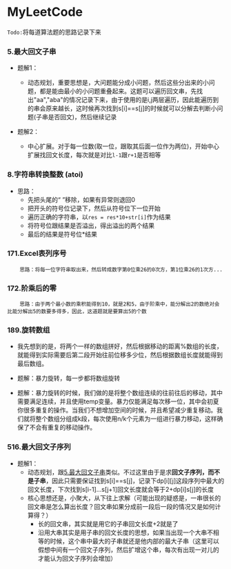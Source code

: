 # MyLeetCode

`Todo:`将每道算法题的思路记录下来 

### 5.最大回文子串

- 题解1：
	- 动态规划，重要思想是，大问题能分成小问题，然后这些分出来的小问题，都是能由最小的小问题重叠起来。这题可以遍历回文串，先找出"aa","aba"的情况记录下来，由于使用的是i,j两层遍历，因此能遍历到的串会原来越长，这时候再次找到s[i]==s[j]的时候就可以分解去判断小问题(子串是否回文)，然后继续记录

- 题解2：
	- 中心扩展。对于每一位数(取一位，跟取其后面一位作为两位)，开始中心扩展找回文长度，每次就是对比`l-1`跟`r+1`是否相等

### 8.字符串转换整数 (atoi)

- 思路：
	- 先把头尾的“ ”移除，如果有异常则退回0
	- 把开头的符号位记录下，然后从符号位下一位开始
	- 遍历正确的字符串，以`res = res*10+str[i]`作为结果
	- 将符号位跟结果是否溢出，得出溢出的两个结果
	- 最后的结果是符号位*结果

### 171.Excel表列序号
```
    思路：将每一位字符串取出来，然后转成数字第0位乘26的0次方，第1位乘26的1次方...
```

### 172.阶乘后的零
```
    思路：由于两个最小数的乘积能得到10，就是2和5，由于阶乘中，能分解出2的数绝对会比能分解出5的数要多得多，因此，这道题就是要算出5的个数
```

### 189.旋转数组

- 我先想到的是，将两个一样的数组拼好，然后根据移动的距离%数组的长度，就能得到实际需要后第二段开始往前位移多少位，然后根据数组长度就能得到最后数组。
    
- 题解：暴力旋转，每一步都将数组旋转
    
- 题解：暴力旋转的时候，我们做的是将整个数组连续的往前往后的移动，其中需要满足连续，并且使用temp变量。暴力仅能满足每次移一位，其中会初夏你很多重复的操作。当我们不想增加空间的时候，并且希望减少重复移动。我们就将整个数组分组成k段，每次使用n/k个元素为一组进行暴力移动，这样确保了不会有重复的移动操作。


### 516.最大回文子序列

- 题解1：
	- 动态规划，跟[5.最大回文子串]()类似。不过这里由于是求**回文子序列，而不是子串**，因此只需要保证找到s[i]==s[j]，记录下dp[i][j]这段序列中最大的回文长度，下次找到s[i-1]...s[j+1]回文长度就会等于2+dp[i]s[j]的长度
	- 核心思想还是，小聚大，从下往上求解（可能出现的疑惑是，一串很长的回文串是怎么算出长度？回文串如果分成前一段后一段的情况又是如何计算得？）
		- 长的回文串，其实就是用它的子串回文长度+2就是了
		- 沿用大串其实是用子串的回文长度的思想，如果当出现一个大串不相等的时候，这个串中最大的子串就还是他内部的最大子串（这里可以假想中间有一个回文子序列，然后扩增这个串，每次有出现一对儿的才能认为回文子序列会增加）
